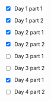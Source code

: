 - [x] Day 1 part 1
- [x] Day 1 part 2

- [x] Day 2 part 1
- [x] Day 2 part 2

- [ ] Day 3 part 1
- [ ] Day 3 part 2

- [x] Day 4 part 1
- [ ] Day 4 part 2

